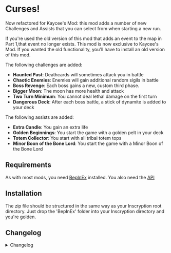 # Curses!

Now refactored for Kaycee's Mod: this mod adds a number of new Challenges and Assists that you can select from when starting a new run.

If you're used the old version of this mod that adds an event to the map in Part 1,that event no longer exists. This mod is now exclusive to Kaycee's Mod. If you wanted the old functionality, you'll have to install an old version of this mod.

The following challenges are added:

- **Haunted Past**: Deathcards will sometimes attack you in battle
- **Chaotic Enemies**: Enemies will gain additional random sigils in battle
- **Boss Revenge**: Each boss gains a new, custom third phase.
- **Bigger Moon**: The moon has more health and attack
- **Two Turn Minimum**: You cannot deal lethal damage on the first turn
- **Dangerous Deck**: After each boss battle, a stick of dynamite is added to your deck

The following assists are added:

- **Extra Candle**: You gain an extra life
- **Golden Beginnings**: You start the game with a golden pelt in your deck
- **Totem Collector**: You start with all tribal totem tops
- **Minor Boon of the Bone Lord**: You start the game with a Minor Boon of the Bone Lord

## Requirements

As with most mods, you need [BepInEx](https://inscryption.thunderstore.io/package/BepInEx/BepInExPack_Inscryption/) installed. You also need the [API](https://inscryption.thunderstore.io/package/API_dev/API/)

## Installation

The zip file should be structured in the same way as your Inscryption root directory. Just drop the 'BepInEx' folder into your Inscryption directory and you're golden.

## Changelog

<details>
<summary>Changelog</summary>

1.0.2
- Game no longer softlocks when a match ends with you holding Dynamite and you didn't overkill by more than 2.
- The sharkbite appearance should not apply to all copies of the same card anymore.

1.0.1
- Game no longer softlocks when trying to summon a deathcard inside of Kaycee's Mod.

1.0
- Completely written to be compatible with Kaycee's Mod.
- Curse manager has been removed from the this mod and ported over to the API as the Challenge Manager.

</details>